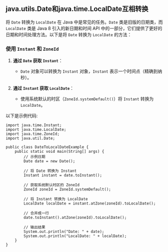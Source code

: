 ## java.utils.Date和java.time.LocalDate互相转换

将 `Date` 转换为 `LocalDate` 在 Java 中是常见的任务。`Date` 类是旧版的日期类，而 `LocalDate` 类是 Java 8 引入的新日期和时间 API 中的一部分，它们提供了更好的日期和时间处理方法。以下是将 `Date` 转换为 `LocalDate` 的方法：

### 使用 `Instant` 和 `ZoneId`

1. **通过 `Date` 获取 `Instant`**：
   
   - `Date` 对象可以转换为 `Instant` 对象，`Instant` 表示一个时间点（精确到纳秒）。

2. **通过 `Instant` 获取 `LocalDate`**：
   
   - 使用系统默认的时区（`ZoneId.systemDefault()`）将 `Instant` 转换为 `LocalDate`。

以下是示例代码:

```
import java.time.Instant;
import java.time.LocalDate;
import java.time.ZoneId;
import java.util.Date;

public class DateToLocalDateExample {
    public static void main(String[] args) {
        // 示例日期
        Date date = new Date();

        // 将 Date 转换为 Instant
        Instant instant = date.toInstant();

        // 获取系统默认时区的 ZoneId
        ZoneId zoneId = ZoneId.systemDefault();

        // 将 Instant 转换为 LocalDate
        LocalDate localDate = instant.atZone(zoneId).toLocalDate();

        // 合并成一行
        date.toInstant().atZone(zoneId).toLocalDate();

        // 输出结果
        System.out.println("Date: " + date);
        System.out.println("LocalDate: " + localDate);
    }
}
```



